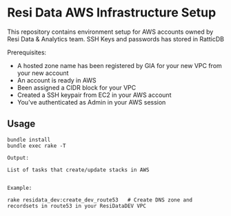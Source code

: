 # Resi Data AWS Infrastructure Setup

This repository contains environment setup for AWS accounts owned by Resi Data & Analytics team. SSH Keys and passwords has stored in RatticDB


Prerequisites:
- A hosted zone name has been registered by GIA for your new VPC from your new account
- An account is ready in AWS
- Been assigned a CIDR block for your VPC
- Created a SSH keypair from EC2 in your AWS account
- You've authenticated as Admin in your AWS session


## Usage
```
bundle install
bundle exec rake -T

Output:

List of tasks that create/update stacks in AWS


Example:

rake residata_dev:create_dev_route53   # Create DNS zone and recordsets in route53 in your ResiDataDEV VPC

```

